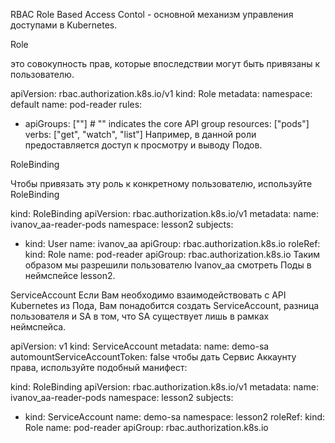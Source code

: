 RBAC
Role Based Access Contol - основной механизм управления доступами в Kubernetes.

Role 

это совокупность прав, которые впоследствии могут быть привязаны к пользователю. 

apiVersion: rbac.authorization.k8s.io/v1
kind: Role
metadata:
  namespace: default
  name: pod-reader
rules:
- apiGroups: [""] # "" indicates the core API group
  resources: ["pods"]
  verbs: ["get", "watch", "list"]
Например, в данной роли предоставляется доступ к просмотру и выводу Подов.

RoleBinding

Чтобы привязать эту роль к конкретному пользователю, используйте RoleBinding

kind: RoleBinding
apiVersion: rbac.authorization.k8s.io/v1
metadata:
  name: ivanov_aa-reader-pods
  namespace: lesson2
subjects:
- kind: User
  name: ivanov_aa
  apiGroup: rbac.authorization.k8s.io
roleRef:
  kind: Role
  name: pod-reader
  apiGroup: rbac.authorization.k8s.io
Таким образом мы разрешили пользователю Ivanov_aa смотреть Поды в неймспейсе lesson2.

ServiceAccount
Если Вам необходимо взаимодействовать с API Kubernetes из Пода, Вам понадобится создать ServiceAccount, разница пользователя и SA в том, что SA существует лишь в рамках неймспейса.  

apiVersion: v1
kind: ServiceAccount
metadata:
  name: demo-sa
automountServiceAccountToken: false
чтобы дать Сервис Аккаунту права, используйте подобный манифест:

kind: RoleBinding
apiVersion: rbac.authorization.k8s.io/v1
metadata:
  name: ivanov_aa-reader-pods
  namespace: lesson2
subjects:
- kind: ServiceAccount
  name: demo-sa
  namespace: lesson2
roleRef:
  kind: Role
  name: pod-reader
  apiGroup: rbac.authorization.k8s.io
